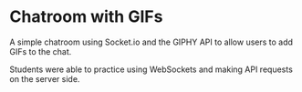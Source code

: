 # Chatroom with GIFs

A simple chatroom using Socket.io and the GIPHY API to allow users to add GIFs to the chat.

Students were able to practice using WebSockets and making API requests on the server side.
